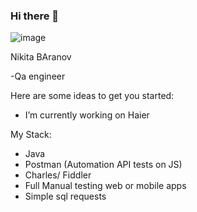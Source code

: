 ### Hi there 👋

![image](https://user-images.githubusercontent.com/56918229/180444105-1c8353f7-efce-44ad-adde-70b424d25a04.png)


Nikita BAranov

-Qa engineer

Here are some ideas to get you started:

- I’m currently working on Haier
 
My Stack:
- Java
- Postman (Automation API tests on JS)
- Charles/ Fiddler
- Full Manual testing web or mobile apps
- Simple sql requests

